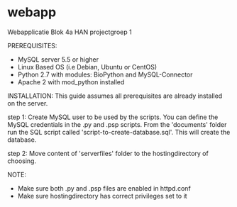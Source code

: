 # webapp
Webapplicatie Blok 4a HAN projectgroep 1

PREREQUISITES:
- MySQL server 5.5 or higher
- Linux Based OS (i.e Debian, Ubuntu or CentOS)
- Python 2.7 with modules: BioPython and MySQL-Connector
- Apache 2 with mod_python installed

INSTALLATION:
This guide assumes all prerequisites are already installed on the server.

step 1:
Create MySQL user to be used by the scripts. You can define the MySQL credentials in the .py and .psp scripts.
From the 'documents' folder run the SQL script called 'script-to-create-database.sql'. This will create the database.

step 2:
Move content of 'serverfiles' folder to the hostingdirectory of choosing.

NOTE:
- Make sure both .py and .psp files are enabled in httpd.conf
- Make sure hostingdirectory has correct privileges set to it
